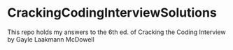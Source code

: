 # CrackingCodingInterviewSolutions
This repo holds my answers to the 6th ed. of Cracking the Coding Interview by Gayle Laakmann McDowell
